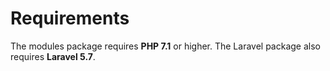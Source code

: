 # Requirements

The modules package requires **PHP 7.1** or higher. The Laravel package also requires **Laravel 5.7**.
